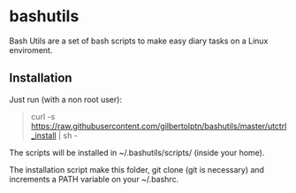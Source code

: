 # bashutils
Bash Utils are a set of bash scripts to make easy diary tasks on a Linux enviroment.

## Installation

Just run (with a non root user):

> curl -s https://raw.githubusercontent.com/gilbertolptn/bashutils/master/utctrl_install | sh -

The scripts will be installed in ~/.bashutils/scripts/ (inside your home). 

The installation script make this folder, git clone (git is necessary) and increments a PATH variable on your ~/.bashrc.
